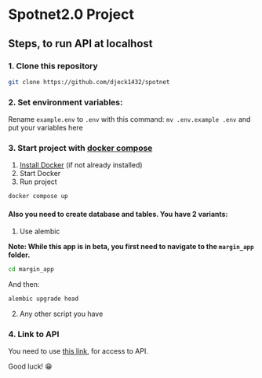 # Spotnet2.0 Project

## Steps, to run API at localhost

### 1. Clone this repository

```bash
git clone https://github.com/djeck1432/spotnet
```

### 2. Set environment variables:

Rename ```example.env``` to ```.env``` with this command: ```mv .env.example .env``` and put your variables here

### 3. Start project with [docker compose](https://docs.docker.com/compose/)

1) [Install Docker](https://docs.docker.com/engine/install/) (if not already installed)
2) Start Docker
3) Run project
   
```bash
docker compose up
```

#### Also you need to create database and tables. You have 2 variants:

1) Use alembic

**Note: While this app is in beta, you first need to navigate to the `margin_app` folder.**
```bash
cd margin_app
```

And then:
```bash
alembic upgrade head
```

2) Any other script you have

### 4. Link to API

You need to use [this link](http://127.0.0.1:8000), for access to API.

Good luck! 😁
